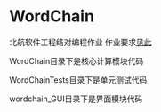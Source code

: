 # WordChain
北航软件工程结对编程作业 
作业要求[见此](https://edu.cnblogs.com/campus/buaa/BUAA_SE_2019_LJ/homework/2638)

WordChain目录下是核心计算模块代码

WordChainTests目录下是单元测试代码

wordchain_GUI目录下是界面模块代码